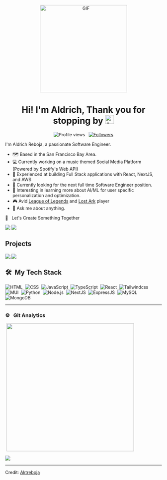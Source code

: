 <p align="center">
<img alt="GIF" src="https://www.icegif.com/wp-content/uploads/2023/12/icegif-96.gif" height="280" />
 <p/>
<h1 align="center"> Hi! I'm Aldrich, Thank you for stopping by <img src="https://user-images.githubusercontent.com/1303154/88677602-1635ba80-d120-11ea-84d8-d263ba5fc3c0.gif" width="28px" alt="hi"></h1>
<p align="center">
  <img src="https://komarev.com/ghpvc/?username=Aktreboja0&color=blue" alt="Profile views" />
  &nbsp;
  <a href="https://github.com/Pepyn0?tab=followers">
    <img src="https://img.shields.io/github/followers/Aktreboja?style=social" alt="Followers" />
  </a>
</p>

I'm Aldrich Reboja, a passionate Software Engineer.


- :world_map: Based in the San Francisco Bay Area.
- :computer: Currently working on a music themed Social Media Platform (Powered by Spotify's Web API) 
- :hammer: Experienced at building Full Stack applications with React, NextJS, and AWS
- 🤔 Currently looking for the next full time Software Engineer position.
- 📖 Interesting in learning more about AI/ML for user specific personalization and optimization.
- 🎮 Avid [League of Legends](https://www.leagueoflegends.com/en-us/) and [Lost Ark](https://www.playlostark.com/en-us) player
- :speech_balloon: Ask me about anything.

🤝 &nbsp; Let's Create Something Together

[<img src="https://img.shields.io/badge/linkedin-%230077B5.svg?&style=for-the-badge&logo=linkedin&logoColor=white" />](https://www.linkedin.com/in/aktreboja/)
[<img src="https://img.shields.io/badge/Gmail-D14836?style=for-the-badge&logo=gmail&logoColor=white" />](mailto:aktreboja@gmail.com)

## Projects
<div>

  
  <a href="https://github.com/Aktreboja/spotify">
  
  <img align="center" src="https://github-readme-stats.vercel.app/api/pin/?username=Aktreboja&repo=spotify&theme=city_lights" />
  
  </a>  
  
  <a href="https://github.com/Aktreboja/7YearsLater">
  
  <img align="center" src="https://github-readme-stats.vercel.app/api/pin/?username=Aktreboja&repo=7YearsLater&theme=city_lights" />  
  </a>  
</div>

<div>

  ## 🛠️ &nbsp;My Tech Stack

  ![HTML](https://img.shields.io/badge/-HTML-0D1117?style=flat&logo=HTML5)&nbsp;
  ![CSS](https://img.shields.io/badge/-CSS-0D1117?style=flat&logo=CSS3&logoColor=1572B6)&nbsp;
  ![JavaScript](https://img.shields.io/badge/-JavaScript-0D1117?style=flat&logo=javascript)&nbsp;
  ![TypeScript](https://img.shields.io/badge/-TypeScript-0D1117?style=flat&logo=typescript)&nbsp;
  ![React](https://img.shields.io/badge/-React-0D1117?style=flat&logo=react)&nbsp;
  ![Tailwindcss](https://img.shields.io/badge/Tailwind-0D1117?style=flat&logo=tailwindcss)&nbsp;
  ![MUI](https://img.shields.io/badge/MUI-0D1117?style=flat&logo=mui)&nbsp;
  ![Python](https://img.shields.io/badge/-Python-0D1117?style=flat&logo=python)&nbsp;
  ![Node.js](https://img.shields.io/badge/-Node.js-0D1117?style=flat&logo=node.js)&nbsp;
  ![NextJS](https://img.shields.io/badge/Next.js-0D1117?style=flat&logo=nextdotjs)&nbsp;
  ![ExpressJS](https://img.shields.io/badge/Express.js-0D1117?style=flat&logo=express)&nbsp;
  ![MySQL](https://img.shields.io/badge/MySQL-0D1117?style=flat&logo=mysql)&nbsp;
  ![MongoDB](https://img.shields.io/badge/MongoDB-0D1117?style=flat&logo=mongodb&logoColor=green)&nbsp;
</div>


<hr>


### ⚙️ &nbsp; Git Analytics

<p>&nbsp;<img align="center" src="https://github-readme-stats.vercel.app/api/top-langs/?username=Aktreboja&theme=dark&layout=compact" width="410" /></p>
<p><img align="center" src="https://github-readme-stats.vercel.app/api?username=Aktreboja&theme=dark&show_icons=true" /></p>


------
Credit: [Aktreboja](https://github.com/Aktreboja)

